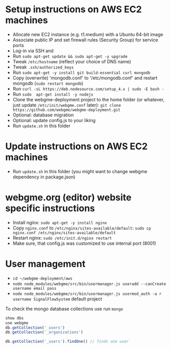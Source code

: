 Setup instructions on AWS EC2 machines
======================================

 * Allocate new EC2 instance (e.g. t1.medium) with a Ubuntu 64-bit image
 * Associate public IP and set firewall rules (Security Group) for service ports
 * Log-in via SSH and
 * Run `sudo apt-get update && sudo apt-get -y upgrade`
 * Tweak `/etc/hostname` (reflect your choice of DNS name)
 * Tweak `.ssh/authorized_keys`
 * Run `sudo apt-get -y install git build-essential curl mongodb`
 * Copy (overwrite) 'mongodb.conf' to '/etc/mongodb.conf' and restart mongodb (`sudo restart mongodb`)
 * Run `curl -sL https://deb.nodesource.com/setup_4.x | sudo -E bash -`
 * Run `sudo  apt-get install -y nodejs`
 * Clone the webgme-deployment project to the home folder (or whatever, just update `/etc/init/webgme.conf` later):
     ```git clone https://github.com/webgme/webgme-deployment.git```
 * Optional: database migration
 * Optional: update config.js to your liking 
 * Run `update.sh` in this folder 

Update instructions on AWS EC2 machines
========================================
 * Run `update.sh` in this folder  (you might want to change webgme dependency in package.json)

webgme.org (editor) website specific instructions
==================================================
 * Install nginx: `sudo apt-get -y install nginx`
 * Copy `nginx.conf` to `/etc/nginx/sites-available/default`:
    ```sudo cp nginx.conf /etc/nginx/sites-available/default```
 * Restart nginx:
    ```sudo /etc/init.d/nginx restart```
 * Make sure, that config.js was customized to use internal port (8001)

User management
===============

- `cd ~/webgme-deployment/aws`
- `node node_modules/webgme/src/bin/usermanager.js useradd --canCreate username email pass`
- `node node_modules/webgme/src/bin/usermanager.js usermod_auth -a r username SignalFlowSystem` default project

To check the mongo database collections use run `mongo`

```javascript
show dbs
use webgme
db.getCollection('_users')
db.getCollection('_organizations')

db.getCollection('_users').findOne() // finds one user
```
